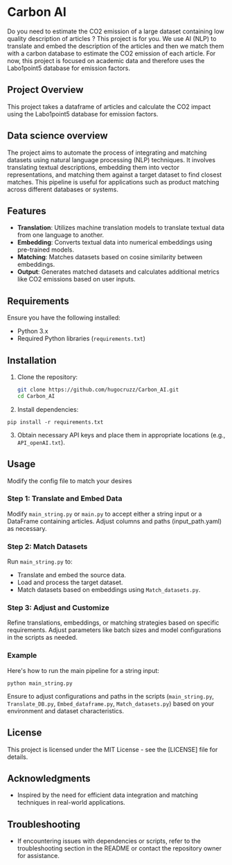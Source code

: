 # Carbon AI 

Do you need to estimate the CO2 emission of a large dataset containing low quality description of articles ? This project is for you.
We use AI (NLP) to translate and embed the description of the articles and then we match them with a carbon database to estimate the CO2 emission of each article.
For now, this project is focused on academic data and therefore uses the Labo1point5 database for emission factors.

## Project Overview

This project takes a dataframe of articles and calculate the CO2 impact using the Labo1point5 database for emission factors.

## Data science overview
The project aims to automate the process of integrating and matching datasets using natural language processing (NLP) techniques. It involves translating textual descriptions, embedding them into vector representations, and matching them against a target dataset to find closest matches. This pipeline is useful for applications such as product matching across different databases or systems.

## Features

- **Translation**: Utilizes machine translation models to translate textual data from one language to another.
- **Embedding**: Converts textual data into numerical embeddings using pre-trained models.
- **Matching**: Matches datasets based on cosine similarity between embeddings.
- **Output**: Generates matched datasets and calculates additional metrics like CO2 emissions based on user inputs.

## Requirements

Ensure you have the following installed:

- Python 3.x
- Required Python libraries (`requirements.txt`)

## Installation

1. Clone the repository:

   ```bash
   git clone https://github.com/hugocruzz/Carbon_AI.git
   cd Carbon_AI
   ```

2. Install dependencies:

```pip install -r requirements.txt```


3. Obtain necessary API keys and place them in appropriate locations (e.g., `API_openAI.txt`).

## Usage
Modify the config file to match your desires
### Step 1: Translate and Embed Data

Modify `main_string.py` or `main.py` to accept either a string input or a DataFrame containing articles. Adjust columns and paths (input_path.yaml) as necessary.

### Step 2: Match Datasets

Run `main_string.py` to:
- Translate and embed the source data.
- Load and process the target dataset.
- Match datasets based on embeddings using `Match_datasets.py`.

### Step 3: Adjust and Customize

Refine translations, embeddings, or matching strategies based on specific requirements. Adjust parameters like batch sizes and model configurations in the scripts as needed.

### Example

Here's how to run the main pipeline for a string input:

```python main_string.py```


Ensure to adjust configurations and paths in the scripts (`main_string.py`, `Translate_DB.py`, `Embed_dataframe.py`, `Match_datasets.py`) based on your environment and dataset characteristics.

## License

This project is licensed under the MIT License - see the [LICENSE] file for details.

## Acknowledgments

- Inspired by the need for efficient data integration and matching techniques in real-world applications.

## Troubleshooting

- If encountering issues with dependencies or scripts, refer to the troubleshooting section in the README or contact the repository owner for assistance.
